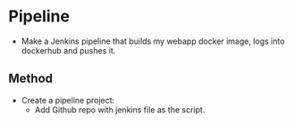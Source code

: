 # Pipeline

- Make a Jenkins pipeline that builds my webapp docker image, logs into dockerhub and pushes it.

## Method

- Create a pipeline project:
    - Add Github repo with jenkins file as the script.